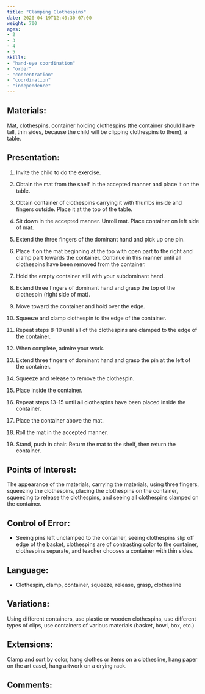 ```yaml
---
title: "Clamping Clothespins"
date: 2020-04-19T12:40:30-07:00
weight: 700
ages:
- 2
- 3
- 4
- 5
skills:
- "hand-eye coordination"
- "order"
- "concentration"
- "coordination"
- "independence"
---
```


## Materials:

Mat, clothespins, container holding clothespins (the container should have tall, thin sides, because the child will be clipping clothespins to them), a table.

## Presentation:

1. Invite the child to do the exercise.

2. Obtain the mat from the shelf in the accepted manner and place it on the table.

3. Obtain container of clothespins carrying it with thumbs inside and fingers outside.  Place it at the top of the table.

4. Sit down in the accepted manner.  Unroll mat.  Place container on left side of mat.

5. Extend the three fingers of the dominant hand and pick up one pin.

6. Place it on the mat beginning at the top with open part to the right and clamp part towards the container. Continue in this manner until all clothespins have been removed from the container.

7. Hold the empty container still with your subdominant hand.

8. Extend three fingers of dominant hand and grasp the top of the clothespin (right side of mat).

9. Move toward the container and hold over the edge.

10. Squeeze and clamp clothespin to the edge of the container.

11. Repeat steps 8-10 until all of the clothespins are clamped to the edge of the container.

12. When complete, admire your work.

13. Extend three fingers of dominant hand and grasp the pin at the left of the container.

14. Squeeze and release to remove the clothespin.

15. Place inside the container.

16. Repeat steps 13-15 until all clothespins have been placed inside the container.

17. Place the container above the mat.

18. Roll the mat in the accepted manner.

19. Stand, push in chair.  Return the mat to the shelf, then return the container.

## Points of Interest:

The appearance of the materials, carrying the materials, using three fingers, squeezing the clothespins, placing the clothespins on the container, squeezing to release the clothespins, and seeing all clothespins clamped on the container.

## Control of Error:

- Seeing pins left unclamped to the container, seeing clothespins slip off edge of the basket, clothespins are of contrasting color to the container, clothespins separate, and teacher chooses a container with thin sides.

## Language:

- Clothespin, clamp, container, squeeze, release, grasp, clothesline

## Variations:

Using different containers, use plastic or wooden clothespins, use different types of clips, use containers of various materials (basket, bowl, box, etc.)

## Extensions:

Clamp and sort by color, hang clothes or items on a clothesline, hang paper on the art easel, hang artwork on a drying rack.

## Comments:
